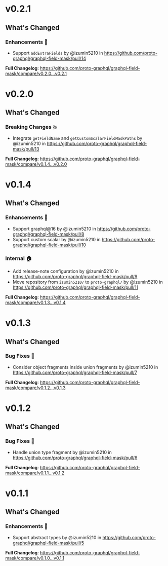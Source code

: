 # v0.2.1

## What's Changed
### Enhancements 🚀
* Support `addExtraFields` by @izumin5210 in https://github.com/proto-graphql/graphql-field-mask/pull/14


**Full Changelog**: https://github.com/proto-graphql/graphql-field-mask/compare/v0.2.0...v0.2.1

# v0.2.0

## What's Changed
### Breaking Changes 💥
* Integrate `getFieldName` and `getCustomScalarFieldMaskPaths` by @izumin5210 in https://github.com/proto-graphql/graphql-field-mask/pull/13


**Full Changelog**: https://github.com/proto-graphql/graphql-field-mask/compare/v0.1.4...v0.2.0

# v0.1.4

<!-- Release notes generated using configuration in .github/release.yml at main -->

## What's Changed
### Enhancements 🚀
* Support graphql@16 by @izumin5210 in https://github.com/proto-graphql/graphql-field-mask/pull/8
* Support custom scalar by @izumin5210 in https://github.com/proto-graphql/graphql-field-mask/pull/10
### Internal 🏠
* Add release-note configuration by @izumin5210 in https://github.com/proto-graphql/graphql-field-mask/pull/9
* Move repository from `izumin5210/` to `proto-graphql/` by @izumin5210 in https://github.com/proto-graphql/graphql-field-mask/pull/11


**Full Changelog**: https://github.com/proto-graphql/graphql-field-mask/compare/v0.1.3...v0.1.4

# v0.1.3

## What's Changed
### Bug Fixes 🐛
* Consider object fragments inside union fragments by @izumin5210 in https://github.com/proto-graphql/graphql-field-mask/pull/7


**Full Changelog**: https://github.com/proto-graphql/graphql-field-mask/compare/v0.1.2...v0.1.3

# v0.1.2

## What's Changed
### Bug Fixes 🐛
* Handle union type fragment by @izumin5210 in https://github.com/proto-graphql/graphql-field-mask/pull/6


**Full Changelog**: https://github.com/proto-graphql/graphql-field-mask/compare/v0.1.1...v0.1.2

# v0.1.1

## What's Changed
### Enhancements 🚀
* Support abstract types by @izumin5210 in https://github.com/proto-graphql/graphql-field-mask/pull/5


**Full Changelog**: https://github.com/proto-graphql/graphql-field-mask/compare/v0.1.0...v0.1.1
